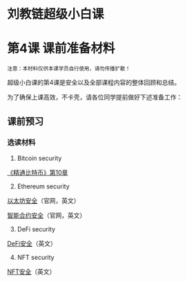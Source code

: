 # 刘教链超级小白课
# 第4课 课前准备材料

~~~
注意：本材料仅供本课学员自行使用，请勿传播扩散！
~~~

超级小白课的第4课是安全以及全部课程内容的整体回顾和总结。

为了确保上课高效，不卡壳，请各位同学提前做好下述准备工作：

## 课前预习

### 选读材料

1. Bitcoin security

[《精通比特币》第10章](https://www.oreilly.com/library/view/mastering-bitcoin/9781491902639/ch10.html)

2. Ethereum security

[以太坊安全](https://ethereum.org/en/security/)（官网，英文）

[智能合约安全](https://ethereum.org/en/developers/docs/smart-contracts/security/)（官网，英文）

3. DeFi security

[DeFi安全](https://101blockchains.com/security-risks-in-defi/)（英文）

4. NFT security

[NFT安全](https://101blockchains.com/nft-vulnerabilities-and-security-concerns/)（英文）
